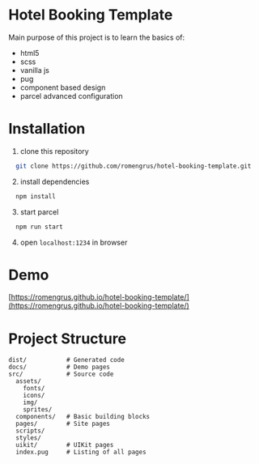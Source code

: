 # Hotel Booking Template

Main purpose of this project is to learn the basics of:

- html5
- scss
- vanilla js
- pug
- component based design
- parcel advanced configuration

# Installation

1. clone this repository

```bash
  git clone https://github.com/romengrus/hotel-booking-template.git
```

2. install dependencies

```bash
  npm install
```

3. start parcel

```bash
  npm run start
```

4. open `localhost:1234` in browser

# Demo

[https://romengrus.github.io/hotel-booking-template/](https://romengrus.github.io/hotel-booking-template/)

# Project Structure

```
dist/           # Generated code
docs/           # Demo pages
src/            # Source code
  assets/
    fonts/
    icons/
    img/
    sprites/
  components/   # Basic building blocks
  pages/        # Site pages
  scripts/
  styles/
  uikit/        # UIKit pages
  index.pug     # Listing of all pages
```
